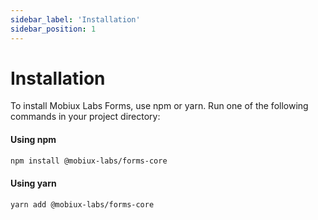```yaml
---
sidebar_label: 'Installation'
sidebar_position: 1
---
```


# Installation

To install Mobiux Labs Forms, use npm or yarn. Run one of the following commands in your project directory:

#### Using npm

```bash
npm install @mobiux-labs/forms-core
```

#### Using yarn

```bash
yarn add @mobiux-labs/forms-core
```
